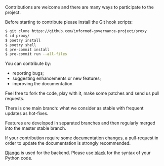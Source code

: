 Contributions are welcome and there are many ways to participate to the
project.

Before starting to contribute please install the Git hook scripts:

```bash
$ git clone https://github.com/informed-governance-project/proxy
$ cd proxy/
$ poetry install
$ poetry shell
$ pre-commit install
$ pre-commit run --all-files
```

You can contribute by:

- reporting bugs;
- suggesting enhancements or new features;
- improving the documentation.

Feel free to fork the code, play with it, make some patches and send us pull requests.

There is one main branch: what we consider as stable with frequent updates as
hot-fixes.

Features are developed in separated branches and then regularly merged into the
master stable branch.

If your contribution require some documentation changes, a pull-request in order
to update the documentation is strongly recommended.


[Django](https://www.djangoproject.com) is used for the backend.
Please use [black](https://github.com/psf/black) for the syntax of your Python code.
